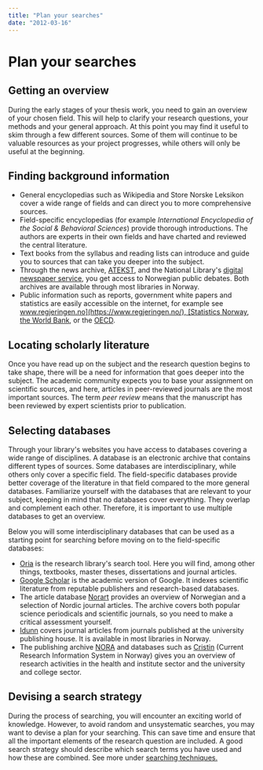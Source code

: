 ```yaml
---
title: "Plan your searches"
date: "2012-03-16"
---
```


# Plan your searches

## Getting an overview

During the early stages of your thesis work, you need to gain an overview of your chosen field. This will help to clarify your research questions, your methods and your general approach. At this point you may find it useful to skim through a few different sources. Some of them will continue to be valuable resources as your project progresses, while others will only be useful at the beginning.

## Finding background information

- General encyclopedias such as Wikipedia and Store Norske Leksikon cover a wide range of fields and can direct you to more comprehensive sources.
- Field-specific encyclopedias (for example _International Encyclopedia of the Social & Behavioral Sciences_) provide thorough introductions. The authors are experts in their own fields and have charted and reviewed the central literature.
- Text books from the syllabus and reading lists can introduce and guide you to sources that can take you deeper into the subject.
- Through the news archive, [ATEKST](https://web.retriever-info.com/services/archive.html), and the National Library's [digital newspaper service](https://www.nb.no/aviser), you get access to Norwegian public debates. Both archives are available through most libraries in Norway.
- Public information such as reports, government white papers and statistics are easily accessible on the internet, for example see [www.regjeringen.no](https://www.regjeringen.no/), [Statistics Norway](https://www.ssb.no), [the World Bank](https://www.worldbank.org/), or the [OECD](https://www.oecd.org/).

## Locating scholarly literature

Once you have read up on the subject and the research question begins to take shape, there will be a need for information that goes deeper into the subject. The academic community expects you to base your assignment on scientific sources, and here, articles in peer-reviewed journals are the most important sources. The term _peer review_ means that the manuscript has been reviewed by expert scientists prior to publication.

## Selecting databases

Through your library's websites you have access to databases covering a wide range of disciplines. A database is an electronic archive that contains different types of sources. Some databases are interdisciplinary, while others only cover a specific field. The field-specific databases provide better coverage of the literature in that field compared to the more general databases. Familiarize yourself with the databases that are relevant to your subject, keeping in mind that no databases cover everything. They overlap and complement each other. Therefore, it is important to use multiple databases to get an overview.

Below you will some interdisciplinary databases that can be used as a starting point for searching before moving on to the field-specific databases:

- [Oria](oria.no) is the research library's search tool. Here you will find, among other things, textbooks, master theses, dissertations and journal articles.
- [Google Scholar](scholar.google.no) is the academic version of Google. It indexes scientific literature from reputable publishers and research-based databases.
- The article database [Norart](https://www.nb.no/baser/norart/) provides an overview of Norwegian and a selection of Nordic journal articles. The archive covers both popular science periodicals and scientific journals, so you need to make a critical assessment yourself.
- [Idunn](https://www.idunn.no/) covers journal articles from journals published at the university publishing house. It is available in most libraries in Norway.
- The publishing archive [NORA](https://nora.openaccess.no/) and databases such as [Cristin](https://www.cristin.no/) (Current Research Information System in Norway) gives you an overview of research activities in the health and institute sector and the university and college sector.

## Devising a search strategy

During the process of searching, you will encounter an exciting world of knowledge. However, to avoid random and unsystematic searches, you may want to devise a plan for your searching. This can save time and ensure that all the important elements of the research question are included. A good search strategy should describe which search terms you have used and how these are combined. See more under [searching techniques.](/en/searching/searching-techniques/)
